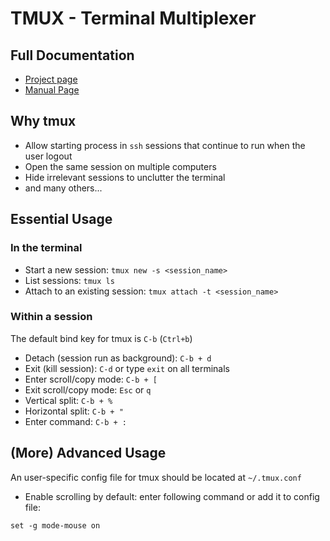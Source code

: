 # TMUX - Terminal Multiplexer

## Full Documentation
- [Project page](https://tmux.github.io/)
- [Manual Page](http://man.openbsd.org/OpenBSD-current/man1/tmux.1)

## Why tmux
- Allow starting process in `ssh` sessions that continue to run when the user logout
- Open the same session on multiple computers
- Hide irrelevant sessions to unclutter the terminal
- and many others...

## Essential Usage
### In the terminal
- Start a new session: `tmux new -s <session_name>`
- List sessions: `tmux ls`
- Attach to an existing session: `tmux attach -t <session_name>`

### Within a session
The default bind key for tmux is `C-b` (`Ctrl+b`)
- Detach (session run as background): `C-b + d`
- Exit (kill session): `C-d` or type `exit` on all terminals
- Enter scroll/copy mode: `C-b + [`
- Exit scroll/copy mode: `Esc` or `q`
- Vertical split: `C-b + %`
- Horizontal split: `C-b + "`
- Enter command: `C-b + :`

## (More) Advanced Usage
An user-specific config file for tmux should be located at `~/.tmux.conf`
- Enable scrolling by default: enter following command or add it to config file:
```
set -g mode-mouse on
```
